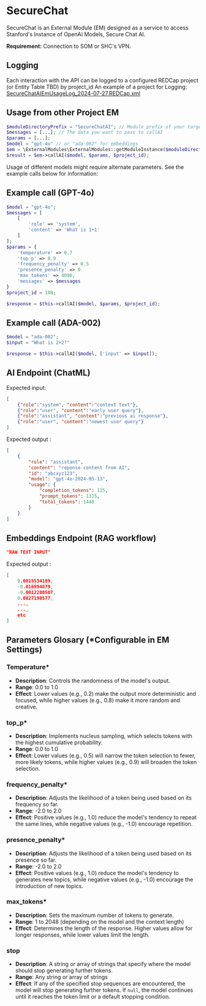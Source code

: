 # SecureChat
SecureChat is an External Module (EM) designed as a service to access Stanford's Instance of OpenAI Models, Secure Chat AI.

**Requirement:** Connection to SOM or SHC's VPN.

## Logging

Each interaction with the API can be logged to a configured REDCap project (or Entity Table TBD) by project_id
An example of a project for Logging: [SecureChatAIEmUsageLog_2024-07-27.REDCap.xml](SecureChatAIEmUsageLog_2024-07-27.REDCap.xml)

## Usage from other Project EM
```php
$moduleDirectoryPrefix = "SecureChatAI"; // Module prefix of your target system-level module
$messages = [...]; // The data you want to pass to callAI
$params = [...];
$model = "gpt-4o" // or "ada-002" for embeddings
$em = \ExternalModules\ExternalModules::getModuleInstance($moduleDirectoryPrefix);
$result = $em->callAI($model, $params, $project_id);
```

Usage of different models might require alternate parameters. See the example calls below for information:

## Example call (GPT-4o)
```php
$model = "gpt-4o";
$messages = [
    [
        'role' => 'system',
        'content' => 'What is 1+1'
    ]
];
$params = {
    'temperature' => 0.7
    'top_p' => 0.9
    'frequency_penalty' => 0.5
    'presence_penalty' => 0
    'max_tokens' => 4096,
    'messages' => $messages
}
$project_id = 108;

$response = $this->callAI($model, $params, $project_id);
```
## Example call (ADA-002)
```php
$model = "ada-002";
$input = "What is 2+2?"

$response = $this->callAI($model, ['input' => $input]);
```



## AI Endpoint (ChatML)
Expected input:
```json
[
    {"role":"system", "content":"context text"},
    {"role":"user", "content":"early user query"},
    {"role":"assistant", "content":"previous ai response"},
    {"role":"user", "content":"newest user query"}
]
```
Expected output :
```json
[
    {
        "role": "assistant",
        "content": "reponse content from AI",
        "id": "abcxyz123",
        "model": "gpt-4o-2024-05-13",
        "usage": {
            "completion_tokens": 125,
            "prompt_tokens": 1315,
            "total_tokens": 1440
        }
    }
]
```


## Embeddings Endpoint (RAG workflow)
```json
"RAW TEXT INPUT"
```
Expected output :
```json
[
    0.0015534189,
    -0.016994879,
    -0.0012200507,
    0.0027190577,
    ...,
    ...,
    etc
]
```

## Parameters Glosary (*Configurable in EM Settings)

### Temperature*
- **Description**: Controls the randomness of the model's output.
- **Range**: 0.0 to 1.0
- **Effect**: Lower values (e.g., 0.2) make the output more deterministic and focused, while higher values (e.g., 0.8) make it more random and creative.

### top_p*
- **Description**: Implements nucleus sampling, which selects tokens with the highest cumulative probability.
- **Range**: 0.0 to 1.0
- **Effect**: Lower values (e.g., 0.5) will narrow the token selection to fewer, more likely tokens, while higher values (e.g., 0.9) will broaden the token selection.

### frequency_penalty*
- **Description**: Adjusts the likelihood of a token being used based on its frequency so far.
- **Range**: -2.0 to 2.0
- **Effect**: Positive values (e.g., 1.0) reduce the model's tendency to repeat the same lines, while negative values (e.g., -1.0) encourage repetition.

### presence_penalty*
- **Description**: Adjusts the likelihood of a token being used based on its presence so far.
- **Range**: -2.0 to 2.0
- **Effect**: Positive values (e.g., 1.0) reduce the model's tendency to generates new topics, while negative values (e.g., -1.0) encourage the introduction of new topics.

### max_tokens*
- **Description**: Sets the maximum number of tokens to generate.
- **Range**: 1 to 2048 (depending on the model and the context length)
- **Effect**: Determines the length of the response. Higher values allow for longer responses, while lower values limit the length.

### stop
- **Description**: A string or array of strings that specify where the model should stop generating further tokens.
- **Range**: Any string or array of strings
- **Effect**: If any of the specified stop sequences are encountered, the model will stop generating further tokens. If `null`, the model continues until it reaches the token limit or a default stopping condition.


